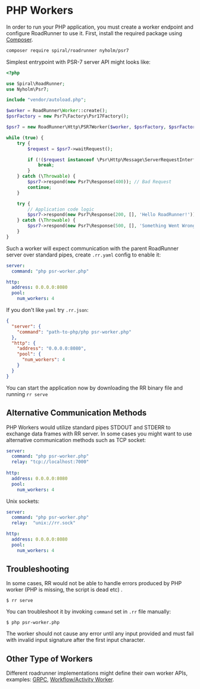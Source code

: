 # PHP Workers

In order to run your PHP application, you must create a worker endpoint and configure RoadRunner to use it. First,
install the required package using [Composer](https://getcomposer.org/).

```bash
composer require spiral/roadrunner nyholm/psr7
```

Simplest entrypoint with PSR-7 server API might looks like:

```php
<?php

use Spiral\RoadRunner;
use Nyholm\Psr7;

include "vendor/autoload.php";

$worker = RoadRunner\Worker::create();
$psrFactory = new Psr7\Factory\Psr17Factory();

$psr7 = new RoadRunner\Http\PSR7Worker($worker, $psrFactory, $psrFactory, $psrFactory);

while (true) {
    try {
        $request = $psr7->waitRequest();

        if (!($request instanceof \Psr\Http\Message\ServerRequestInterface)) { // Termination request received
            break;
        }
    } catch (\Throwable) {
        $psr7->respond(new Psr7\Response(400)); // Bad Request
        continue;
    }

    try {
        // Application code logic
        $psr7->respond(new Psr7\Response(200, [], 'Hello RoadRunner!'));
    } catch (\Throwable) {
        $psr7->respond(new Psr7\Response(500, [], 'Something Went Wrong!'));
    }
}
```

Such a worker will expect communication with the parent RoadRunner server over standard pipes, create `.rr.yaml` config
to enable it:

```yaml
server:
  command: "php psr-worker.php"

http:
  address: 0.0.0.0:8080
  pool:
    num_workers: 4
```

If you don't like `yaml` try `.rr.json`:

```json
{
  "server": {
    "command": "path-to-php/php psr-worker.php"
  },
  "http": {
    "address": "0.0.0.0:8080",
    "pool": {
      "num_workers": 4
    }
  }
}
```

You can start the application now by downloading the RR binary file and running `rr serve`

## Alternative Communication Methods

PHP Workers would utilize standard pipes STDOUT and STDERR to exchange data frames with RR server. In some cases you might
want to use alternative communication methods such as TCP socket:

```yaml
server:
  command: "php psr-worker.php"
  relay: "tcp://localhost:7000"
  
http:
  address: 0.0.0.0:8080
  pool:
    num_workers: 4
```

Unix sockets:

```yaml
server:
  command: "php psr-worker.php"
  relay:  "unix://rr.sock"

http:
  address: 0.0.0.0:8080
  pool:
    num_workers: 4
```

## Troubleshooting

In some cases, RR would not be able to handle errors produced by PHP worker (PHP is missing, the script is dead etc)
.

```
$ rr serve
```

You can troubleshoot it by invoking `command` set in `.rr` file manually:

```
$ php psr-worker.php
```

The worker should not cause any error until any input provided and must fail with invalid input signature after the
first input character.

## Other Type of Workers

Different roadrunner implementations might define their own worker APIs,
examples: [GRPC](https://github.com/spiral/roadrunner-grpc), [Workflow/Activity Worker](https://docs.temporal.io/docs/php/workers/).
